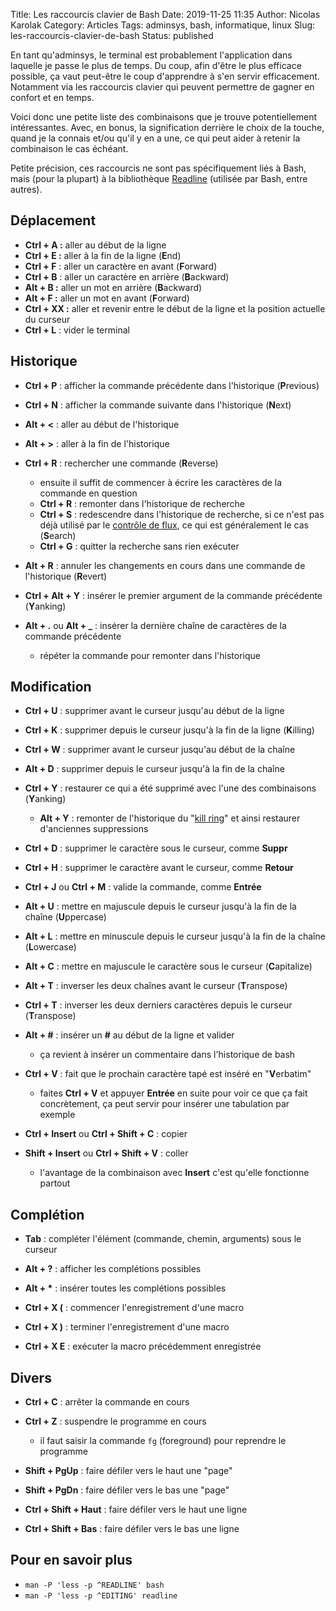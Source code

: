 Title: Les raccourcis clavier de Bash
Date: 2019-11-25 11:35
Author: Nicolas Karolak
Category: Articles
Tags: adminsys, bash, informatique, linux
Slug: les-raccourcis-clavier-de-bash
Status: published

En tant qu'adminsys, le terminal est probablement l'application dans laquelle je passe le plus de temps. Du coup, afin d'être le plus efficace possible, ça vaut peut-être le coup d'apprendre à s'en servir efficacement. Notamment via les raccourcis clavier qui peuvent permettre de gagner en confort et en temps.

Voici donc une petite liste des combinaisons que je trouve potentiellement intéressantes. Avec, en bonus, la signification derrière le choix de la touche, quand je la connais et/ou qu'il y en a une, ce qui peut aider à retenir la combinaison le cas échéant.

Petite précision, ces raccourcis ne sont pas spécifiquement liés à Bash, mais (pour la plupart) à la bibliothèque [Readline](https://fr.wikipedia.org/wiki/GNU_Readline) (utilisée par Bash, entre autres).

Déplacement
-----------

-   **Ctrl + A :** aller au début de la ligne
-   **Ctrl + E :** aller à la fin de la ligne (**E**nd)
-   **Ctrl + F** : aller un caractère en avant (**F**orward)
-   **Ctrl + B** : aller un caractère en arrière (**B**ackward)
-   **Alt + B :** aller un mot en arrière (**B**ackward)
-   **Alt + F :** aller un mot en avant (**F**orward)
-   **Ctrl + XX :** aller et revenir entre le début de la ligne et la position actuelle du curseur
-   **Ctrl + L** : vider le terminal

Historique
----------

-   **Ctrl + P** : afficher la commande précédente dans l'historique (**P**revious)
-   **Ctrl + N** : afficher la commande suivante dans l'historique (**N**ext)
-   **Alt + <** : aller au début de l'historique
-   **Alt + >** : aller à la fin de l'historique
-   **Ctrl + R** : rechercher une commande (**R**everse)
    -   ensuite il suffit de commencer à écrire les caractères de la commande en question
    -   **Ctrl + R** : remonter dans l'historique de recherche
    -   **Ctrl + S** : redescendre dans l'historique de recherche, si ce n'est pas déjà utilisé par le [contrôle de flux](https://coderwall.com/p/ltiqsq/disable-ctrl-s-and-ctrl-q-on-terminal), ce qui est généralement le cas (**S**earch)
    -   **Ctrl + G** : quitter la recherche sans rien exécuter

-   **Alt + R** : annuler les changements en cours dans une commande de l'historique (**R**evert)
-   **Ctrl + Alt + Y** : insérer le premier argument de la commande précédente (**Y**anking)
-   **Alt + .** ou **Alt + _** : insérer la dernière chaîne de caractères de la commande précédente
    -   répéter la commande pour remonter dans l'historique

Modification
------------

-   **Ctrl + U** : supprimer avant le curseur jusqu'au début de la ligne
-   **Ctrl + K** : supprimer depuis le curseur jusqu'à la fin de la ligne (**K**illing)
-   **Ctrl + W** : supprimer avant le curseur jusqu'au début de la chaîne
-   **Alt + D** : supprimer depuis le curseur jusqu'à la fin de la chaîne
-   **Ctrl + Y** : restaurer ce qui a été supprimé avec l'une des combinaisons (**Y**anking)
    -   **Alt + Y** : remonter de l'historique du "[kill ring](https://www.gnu.org/software/emacs/manual/html_node/emacs/Kill-Ring.html)" et ainsi restaurer d'anciennes suppressions

-   **Ctrl + D** : supprimer le caractère sous le curseur, comme **Suppr**
-   **Ctrl + H** : supprimer le caractère avant le curseur, comme **Retour**
-   **Ctrl + J** ou **Ctrl + M** : valide la commande, comme **Entrée**

-   **Alt + U** : mettre en majuscule depuis le curseur jusqu'à la fin de la chaîne (**U**ppercase)
-   **Alt + L** : mettre en minuscule depuis le curseur jusqu'à la fin de la chaîne (**L**owercase)
-   **Alt + C** : mettre en majuscule le caractère sous le curseur (**C**apitalize)

-   **Alt + T** : inverser les deux chaînes avant le curseur (**T**ranspose)
-   **Ctrl + T** : inverser les deux derniers caractères depuis le curseur (**T**ranspose)

-   **Alt + #** : insérer un **#** au début de la ligne et valider
    -   ça revient à insérer un commentaire dans l'historique de bash

-   **Ctrl + V** : fait que le prochain caractère tapé est inséré en "**V**erbatim"
    -   faites **Ctrl + V** et appuyer **Entrée** en suite pour voir ce que ça fait concrètement, ça peut servir pour insérer une tabulation par exemple

-   **Ctrl + Insert** ou **Ctrl + Shift + C** : copier
-   **Shift + Insert** ou **Ctrl + Shift + V** : coller
    -   l'avantage de la combinaison avec **Insert** c'est qu'elle fonctionne partout

Complétion
----------

-   **Tab** : compléter l'élément (commande, chemin, arguments) sous le curseur
-   **Alt + ?** : afficher les complétions possibles
-   **Alt + \*** : insérer toutes les complétions possibles

-   **Ctrl + X (** : commencer l'enregistrement d'une macro
-   **Ctrl + X )** : terminer l'enregistrement d'une macro
-   **Ctrl + X E** : exécuter la macro précédemment enregistrée

Divers
------

-   **Ctrl + C** : arrêter la commande en cours
-   **Ctrl + Z** : suspendre le programme en cours
    -   il faut saisir la commande `fg` (foreground) pour reprendre le programme

-   **Shift + PgUp** : faire défiler vers le haut une "page"
-   **Shift + PgDn** : faire défiler vers le bas une "page"
-   **Ctrl + Shift + Haut** : faire défiler vers le haut une ligne
-   **Ctrl + Shift + Bas** : faire défiler vers le bas une ligne

Pour en savoir plus
-------------------

-   `man -P 'less -p ^READLINE' bash`
-   `man -P 'less -p ^EDITING' readline`
